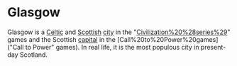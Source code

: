 # Glasgow

Glasgow is a [Celtic](Celtic) and [Scottish](Scottish) [city](city) in the "[Civilization%20%28series%29](Civilization)" games and the Scottish [capital](capital) in the [Call%20to%20Power%20games]("Call to Power" games). In real life, it is the most populous city in present-day Scotland.